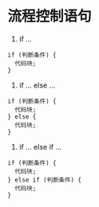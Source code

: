 # 流程控制语句

1. if ...
```
if (判断条件) {
  代码块;
}
```
1. if ... else ...
```
if (判断条件) {
  代码块;
} else {
  代码块;
}
```
1. if ... else if ... 
```
if (判断条件) {
  代码块;
} else if (判断条件) {
  代码块;
}
```
<!--stackedit_data:
eyJoaXN0b3J5IjpbLTY1MjcyNTkyMywtNjEwOTc2MV19
-->